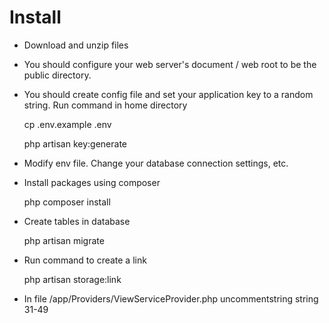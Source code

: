 # Install

- Download and unzip files
- You should configure your web server's document / web root to be the public directory.
- You should create config file and set your application key to a random string. Run  command in home directory

    cp .env.example .env
    
    php artisan key:generate
    
-  Modify env file. Change your database connection settings, etc.
- Install packages using composer

    php composer install
    
- Create tables in database

    php artisan migrate
    
- Run command to create a link

    php artisan storage:link
    
-  In file /app/Providers/ViewServiceProvider.php uncommentstring string 31-49
